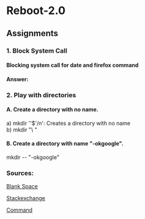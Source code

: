 # Reboot-2.0
<h2>Assignments</h2>
<p>
<h3>1. Block System Call </h3>
<h4>Blocking system call for date and firefox command</h4>
<h4>Answer:</h4>
</p>
<p>
<h3>2. Play with directories</h3>
<h4>A. Create a directory with no name.</h4>
<p>a) mkdir ''$'/n': Creates a directory with no name 
            <br>b) mkdir "\ "</p>
</p>
<p>
<h4>B. Create a directory with name "-okgoogle".</h4>
<p> mkdir -- "-okgoogle"</p>
<h3> Sources:</h3>
</p>
<p>
<a href="https://www.linuxquestions.org/questions/red-hat-31/what-is-the-linux-command-line-character-for-a-blank-space-457048/" >Blank Space</a></p>
<p><a href="https://unix.stackexchange.com/questions/241228/creating-directory-with-space-in-name">Stackexchange</a></p>
<p><a href="https://tldp.org/LDP/abs/html/system.html">Command</a></p>

